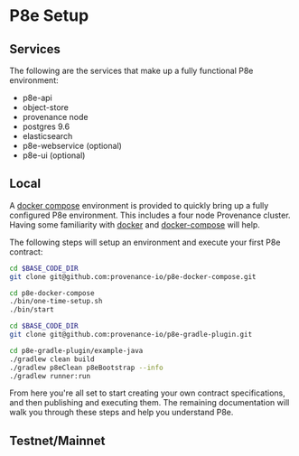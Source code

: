 # P8e Setup

## Services

The following are the services that make up a fully functional P8e environment:

* p8e-api
* object-store
* provenance node
* postgres 9.6
* elasticsearch
* p8e-webservice \(optional\)
* p8e-ui \(optional\)

## Local

A [docker compose](https://github.com/provenance-io/p8e-docker-compose) environment is provided to quickly bring up a fully configured P8e environment. This includes a four node Provenance cluster. Having some familiarity with [docker](https://docs.docker.com/) and [docker-compose](https://docs.docker.com/compose/) will help.

The following steps will setup an environment and execute your first P8e contract:

```bash
cd $BASE_CODE_DIR
git clone git@github.com:provenance-io/p8e-docker-compose.git

cd p8e-docker-compose
./bin/one-time-setup.sh
./bin/start

cd $BASE_CODE_DIR
git clone git@github.com:provenance-io/p8e-gradle-plugin.git

cd p8e-gradle-plugin/example-java
./gradlew clean build
./gradlew p8eClean p8eBootstrap --info
./gradlew runner:run
```

From here you're all set to start creating your own contract specifications, and then publishing and executing them. The remaining documentation will walk you through these steps and help you understand P8e.

## Testnet/Mainnet



